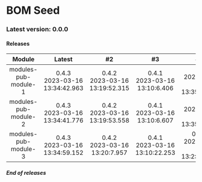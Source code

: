 # BOM Seed

### Latest version: 0.0.0

#### Releases
                
| Module | Latest | #2 | #3 | #4 | #5 |
| :----: | :----: | :----: | :----: | :----: | :----: |
| modules-pub-module-1 | 0.4.3<br> 2023-03-16<br> 13:34:42.963 | 0.4.2<br> 2023-03-16<br> 13:19:52.315 | 0.4.1<br> 2023-03-16<br> 13:10:6.406 | -<br> 2023-03-16<br> 13:35:1.194 | -<br> 2023-03-16<br> 13:35:1.194 |
| modules-pub-module-2 | 0.4.3<br> 2023-03-16<br> 13:34:41.776 | 0.4.2<br> 2023-03-16<br> 13:19:53.558 | 0.4.1<br> 2023-03-16<br> 13:10:6.607 | -<br> 2023-03-16<br> 13:35:1.194 | -<br> 2023-03-16<br> 13:35:1.194 |
| modules-pub-module-3 | 0.4.3<br> 2023-03-16<br> 13:34:59.152 | 0.4.2<br> 2023-03-16<br> 13:20:7.957 | 0.4.1<br> 2023-03-16<br> 13:10:22.253 | 0.4.0<br> 2023-03-16<br> 13:2:36.821 | -<br> 2023-03-16<br> 13:35:1.194 |
                
                
##### End of releases

